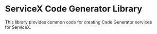 <!-- @format -->

# ServiceX Code Generator Library

This library provides common code for creating Code Generator services for
ServiceX.
